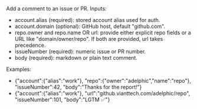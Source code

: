 Add a comment to an issue or PR.
Inputs:
- account.alias (required): stored account alias used for auth.
- account.domain (optional): GitHub host, default "github.com".
- repo.owner and repo.name OR url: provide either explicit repo fields or a URL like "domain/owner/repo". If both are provided, url takes precedence.
- issueNumber (required): numeric issue or PR number.
- body (required): markdown or plain text comment.

Examples:
- {"account":{"alias":"work"}, "repo":{"owner":"adelphic","name":"repo"}, "issueNumber":42, "body":"Thanks for the report!"}
- {"account":{"alias":"work"}, "url":"github.vianttech.com/adelphic/repo", "issueNumber":101, "body":"LGTM ✅"}
